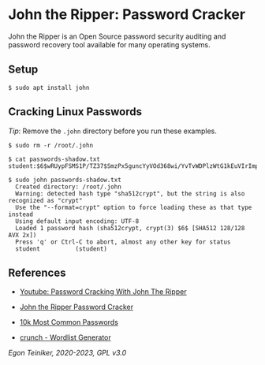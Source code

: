 # John the Ripper: Password Cracker

John the Ripper is an Open Source password security auditing and password recovery tool 
available for many operating systems. 

## Setup
```
$ sudo apt install john
```

## Cracking Linux Passwords

_Tip_: Remove the `.john` directory before you run these examples.
```
$ sudo rm -r /root/.john
```

```
$ cat passwords-shadow.txt
student:$6$wRUypFSMS1P/TZ37$SmzPx5guncYyVOd368wi/YvTvWDPlzWtG1kEuVIrImp6tw502oPyOYNivBR/6QBeK18P9t.FG6QlEC2M9N.m01::0:99999:7:::

$ sudo john passwords-shadow.txt
  Created directory: /root/.john
  Warning: detected hash type "sha512crypt", but the string is also recognized as "crypt"
  Use the "--format=crypt" option to force loading these as that type instead
  Using default input encoding: UTF-8
  Loaded 1 password hash (sha512crypt, crypt(3) $6$ [SHA512 128/128 AVX 2x])
  Press 'q' or Ctrl-C to abort, almost any other key for status
  student          (student)
```


## References
* [Youtube: Password Cracking With John The Ripper](https://youtu.be/XjVYl1Ts6XI)

* [John the Ripper Password Cracker](https://www.openwall.com/john/) 
	
* [10k Most Common Passwords](https://github.com/danielmiessler/SecLists/blob/master/Passwords/Common-Credentials/10k-most-common.txt)	

* [crunch - Wordlist Generator](https://sourceforge.net/p/crunch-wordlist/code/ci/master/tree/)

  
*Egon Teiniker, 2020-2023, GPL v3.0*	